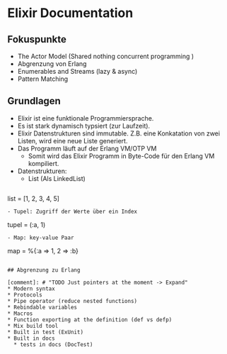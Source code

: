 # Elixir Documentation

## Fokuspunkte
- The Actor Model (Shared nothing concurrent programming )
- Abgrenzung von Erlang
- Enumerables and Streams (lazy & async)
- Pattern Matching

## Grundlagen
- Elixir ist eine funktionale Programmiersprache.
- Es ist stark dynamisch typsiert (zur Laufzeit).
- Elixir Datenstrukturen sind immutable. Z.B. eine Konkatation von zwei Listen, wird eine neue Liste generiert.
- Das Programm läuft auf der Erlang VM/OTP VM
  - Somit wird das Elixir Programm in Byte-Code für den Erlang VM kompiliert.
- Datenstrukturen:
  - List (Als LinkedList)
  ```
list = [1, 2, 3, 4, 5]
  ```
  - Tupel: Zugriff der Werte über ein Index
  ```
tupel = (:a, 1)
  ```
  - Map: key-value Paar
  ```
map = %{:a => 1, 2 => :b}
  ```

## Abgrenzung zu Erlang

[comment]: # "TODO Just pointers at the moment -> Expand"
* Modern syntax
* Protocols
* Pipe operator (reduce nested functions)
* Rebindable variables
* Macros
* Function exporting at the definition (def vs defp)
* Mix build tool
* Built in test (ExUnit)
* Built in docs
    * tests in docs (DocTest)
